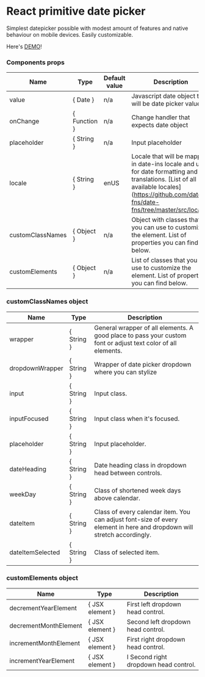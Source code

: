 # React primitive date picker

Simplest datepicker possible with modest amount of features and native behaviour on mobile devices. Easily customizable.

Here's [DEMO](https://polymorpheuz.github.io/react-primitive-datepicker/)!
### Components props

Name | Type | Default value | Description
------------ | ------------- | ------------ | -------------
value  | { Date } | n/a | Javascript date object that will be date picker value
onChange  | { Function } | n/a | Change handler that expects date object
placeholder  | { String } | n/a | Input placeholder
locale | { String } | enUS | Locale that will be mapped in date-ins locale and used for date formatting and translations. [List of all available locales] (https://github.com/date-fns/date-fns/tree/master/src/locale).
customClassNames | { Object } | n/a | Object with classes that you can use to customize the element. List of properties you can find below.
customElements | { Object } | n/a | List of classes that you can use to customize the element. List of properties you can find below.

### customClassNames object

Name | Type | Description
------------ | ------------ | -------------
wrapper  | { String } | General wrapper of all elements. A good place to pass your custom font or adjust text color of all elements.
dropdownWrapper  | { String } | Wrapper of date picker dropdown where you can stylize 
input  | { String } | Input class.
inputFocused | { String } | Input class when it's focused.
placeholder | { String } | Input placeholder.
dateHeading | { String } | Date heading class in dropdown head between controls. 
weekDay | { String } | Class of shortened week days above calendar.
dateItem | { String } | Class of every calendar item. You can adjust font-size of every element in here and dropdown will stretch accordingly.
dateItemSelected | { String } | Class of selected item. 

### customElements object

Name | Type | Description
------------ | ------------ | -------------
decrementYearElement  | { JSX element } | First left dropdown head control.
decrementMonthElement  | { JSX element } | Second left dropdown head control. 
incrementMonthElement  | { JSX element } | First right dropdown head control. 
incrementYearElement | { JSX element } | I Second right dropdown head control. 
